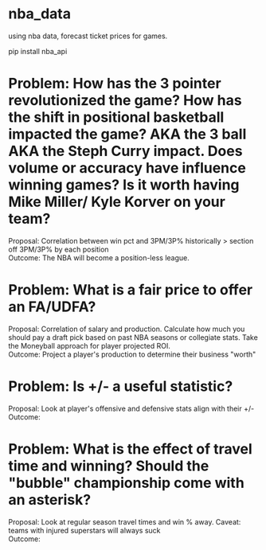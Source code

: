 # nba_data
using nba data, forecast ticket prices for games. 

pip install nba_api

# Problem: How has the 3 pointer revolutionized the game? How has the shift in positional basketball impacted the game? AKA the 3 ball AKA the Steph Curry impact. Does volume or accuracy have influence winning games? Is it worth having Mike Miller/ Kyle Korver on your team?
Proposal: Correlation between win pct and 3PM/3P% historically > section off 3PM/3P% by each position
<br/>
Outcome: The NBA will become a position-less league.

# Problem: What is a fair price to offer an FA/UDFA?
Proposal: Correlation of salary and production. Calculate how much you should pay a draft pick based on past NBA seasons or collegiate stats. Take the Moneyball approach for player projected ROI.
<br/>
Outcome: Project a player's production to determine their business "worth"

# Problem: Is +/- a useful statistic?
Proposal: Look at player's offensive and defensive stats align with their +/-
<br/>
Outcome: 

# Problem: What is the effect of travel time and winning? Should the "bubble" championship come with an asterisk?
Proposal: Look at regular season travel times and win % away. Caveat: teams with injured superstars will always suck
<br/>
Outcome: 
